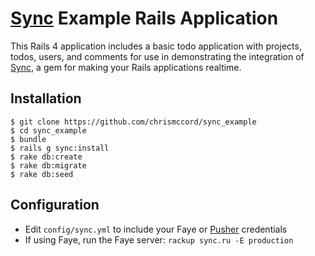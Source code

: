 # [Sync](http://github.com/chrismccord/sync) Example Rails Application

This Rails 4 application includes a basic todo application with projects, todos, users, and comments for use in 
demonstrating the integration of [Sync](http://github.com/chrismccord/sync), a gem for making your Rails applications 
 realtime.
 
## Installation

    $ git clone https://github.com/chrismccord/sync_example
    $ cd sync_example
    $ bundle
    $ rails g sync:install
    $ rake db:create
    $ rake db:migrate
    $ rake db:seed
    
## Configuration

  - Edit `config/sync.yml` to include your Faye or [Pusher](http://pusher.com) credentials
  - If using Faye, run the Faye server: `rackup sync.ru -E production`


